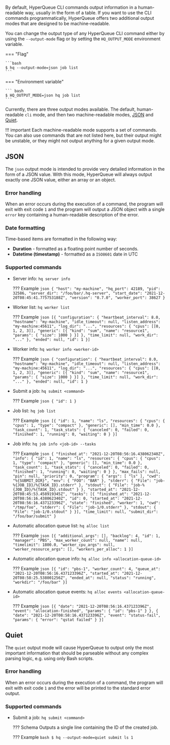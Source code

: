 By default, HyperQueue CLI commands output information in a human-readable way, usually in the form
of a table. If you want to use the CLI commands programmatically, HyperQueue offers two additional
output modes that are designed to be machine-readable.

You can change the output type of any HyperQueue CLI command either by using the `--output-mode` flag
or by setting the `HQ_OUTPUT_MODE` environment variable.

=== "Flag"

    ```bash
    $ hq --output-mode=json job list
    ```

=== "Environment variable"

    ``` bash
    $ HQ_OUTPUT_MODE=json hq job list
    ```

Currently, there are three output modes available. The default, human-readable `cli` mode, and then
two machine-readable modes, [JSON](#json) and [Quiet](#quiet).

!!! important
    Each machine-readable mode supports a set of commands. You can also use commands that are not
    listed here, but their output might be unstable, or they might not output anything for a given
    output mode.

## JSON
The `json` output mode is intended to provide very detailed information in the form of a JSON value.
With this mode, HyperQueue will always output exactly one JSON value, either an array or an object.

### Error handling
When an error occurs during the execution of a command, the program will exit with exit code `1`
and the program will output a JSON object with a single `error` key containing a human-readable
description of the error.

### Date formatting
Time-based items are formatted in the following way:

- **Duration** - formatted as a floating point number of seconds.
- **Datetime (timestamp)** - formatted as a `ISO8601` date in UTC

### Supported commands
- Server info: `hq server info`

    ??? Example
        ```json
        {
          "host": "my-machine",
          "hq_port": 42189,
          "pid": 32586,
          "server_dir": "/foo/bar/.hq-server",
          "start_date": "2021-12-20T08:45:41.775753188Z",
          "version": "0.7.0",
          "worker_port": 38627
        }
        ```

- Worker list: `hq worker list`

    ??? Example
        ```json
        [{
          "configuration": {
            "heartbeat_interval": 8.0,
            "hostname": "my-machine",
            "idle_timeout": null,
            "listen_address": "my-machine:45611",
            "log_dir": "...",
            "resources": {
              "cpus": [[0, 1, 2, 3]],
              "generic": [{
                "kind": "sum",
                "name": "resource1",
                "params": {
                  "size": 1000
                }
              }]
            },
            "time_limit": null,
            "work_dir": "..."
          },
          "ended": null,
          "id": 1
        }]
        ```

- Worker info: `hq worker info <worker-id>`

    ??? Example
        ```json
        {
          "configuration": {
            "heartbeat_interval": 8.0,
            "hostname": "my-machine",
            "idle_timeout": null,
            "listen_address": "my-machine:45611",
            "log_dir": "...",
            "resources": {
              "cpus": [[0, 1, 2, 3]],
              "generic": [{
                "kind": "sum",
                "name": "resource1",
                "params": {
                  "size": 1000
                }
              }]
            },
            "time_limit": null,
            "work_dir": "..."
          },
          "ended": null,
          "id": 1
        }
        ```

- Submit a job: `hq submit <command>`

    ??? Example
        ```json
        {
          "id": 1
        }
        ```

- Job list: `hq job list`

    ??? Example
        ```json
        [{
          "id": 1,
          "name": "ls",
          "resources": {
            "cpus": {
              "cpus": 1,
              "type": "compact"
            },
            "generic": [],
              "min_time": 0.0
            },
          "task_count": 1,
          "task_stats": {
            "canceled": 0,
            "failed": 0,
            "finished": 1,
            "running": 0,
            "waiting": 0
          }
        }]
        ```

- Job info: `hq job info <job-id> --tasks`

    ??? Example
        ```json
        {
          "finished_at": "2021-12-20T08:56:16.438062340Z",
          "info": {
            "id": 1,
            "name": "ls",
            "resources": {
              "cpus": {
                "cpus": 1,
                "type": "compact"
              },
              "generic": [],
                "min_time": 0.0
              },
            "task_count": 1,
            "task_stats": {
              "canceled": 0,
              "failed": 0,
              "finished": 1,
              "running": 0,
              "waiting": 0
            }
          },
          "max_fails": null,
          "pin": null,
          "priority": 0,
          "program": {
            "args": [
              "ls"
            ],
            "cwd": "%{SUBMIT_DIR}",
            "env": {
              "FOO": "BAR"
            },
            "stderr": {
              "File": "job-%{JOB_ID}/%{TASK_ID}.stderr"
            },
            "stdout": {
              "File": "job-%{JOB_ID}/%{TASK_ID}.stdout"
            }
          },
          "started_at": "2021-12-20T08:45:53.458919345Z",
          "tasks": [{
            "finished_at": "2021-12-20T08:56:16.438062340Z",
            "id": 0,
            "started_at": "2021-12-20T08:56:16.437123396Z",
            "state": "finished",
            "worker": 1,
            "cwd": "/tmp/foo",
            "stderr": {
              "File": "job-1/0.stderr"
            },
            "stdout": {
              "File": "job-1/0.stdout"
            }
          }],
          "time_limit": null,
          "submit_dir": "/foo/bar/submit"
        }
        ```

- Automatic allocation queue list: `hq alloc list`

    ??? Example
        ```json
        [{
          "additional_args": [],
          "backlog": 4,
          "id": 1,
          "manager": "PBS",
          "max_worker_count": null,
          "name": null,
          "timelimit": 1800.0,
          "worker_cpu_args": null,
          "worker_resource_args": [],
          "workers_per_alloc": 1
        }]
        ```

- Automatic allocation queue info: `hq alloc info <allocation-queue-id>`

    ??? Example
        ```json
        [{
          "id": "pbs-1",
          "worker_count": 4,
          "queue_at": "2021-12-20T08:56:16.437123396Z",
          "started_at": "2021-12-20T08:58:25.538001256Z",
          "ended_at": null,
          "status": "running",
          "workdir": "/foo/bar"
        }]
        ```

- Automatic allocation queue events: `hq alloc events <allocation-queue-id>`

    ??? Example
        ```json
        [{
          "date": "2021-12-20T08:56:16.437123396Z",
          "event": "allocation-finished",
          "params": {
            "id": "pbs-1"
          }
        }, {
          "date": "2021-12-20T08:58:16.437123396Z",
          "event": "status-fail",
          "params": {
            "error": "qstat failed"
          }
        }]
        ```

## Quiet
The `quiet` output mode will cause HyperQueue to output only the most important information that
should be parseable without any complex parsing logic, e.g. using only Bash scripts.

### Error handling
When an error occurs during the execution of a command, the program will exit with exit code `1`
and the error will be printed to the standard error output.

### Supported commands
- Submit a job: `hq submit <command>`

    ??? Schema
        Outputs a single line containing the ID of the created job.

    ??? Example
        ```bash
        $ hq --output-mode=quiet submit ls
        1
        ```
